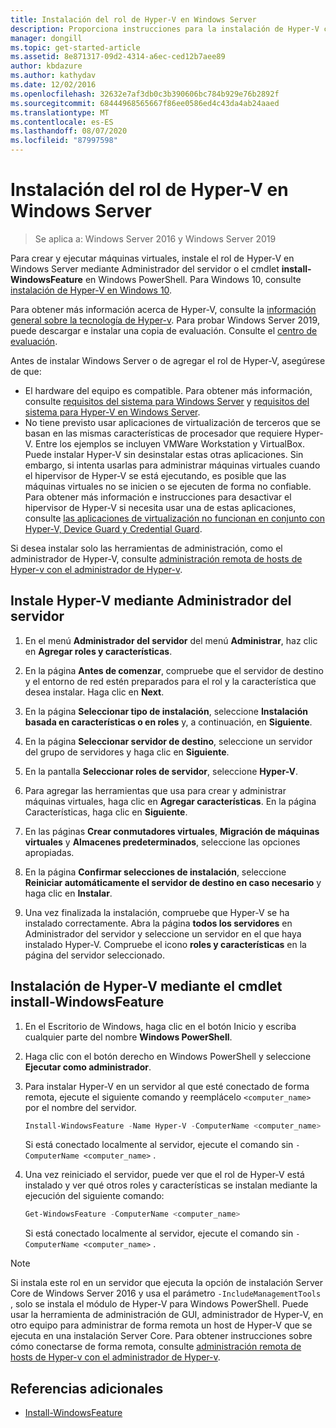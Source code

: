 ```yaml
---
title: Instalación del rol de Hyper-V en Windows Server
description: Proporciona instrucciones para la instalación de Hyper-V con Administrador del servidor o Windows PowerShell.
manager: dongill
ms.topic: get-started-article
ms.assetid: 8e871317-09d2-4314-a6ec-ced12b7aee89
author: kbdazure
ms.author: kathydav
ms.date: 12/02/2016
ms.openlocfilehash: 32632e7af3db0c3b390606bc784b929e76b2892f
ms.sourcegitcommit: 68444968565667f86ee0586ed4c43da4ab24aaed
ms.translationtype: MT
ms.contentlocale: es-ES
ms.lasthandoff: 08/07/2020
ms.locfileid: "87997598"
---
```

# <a name="install-the-hyper-v-role-on-windows-server"></a>Instalación del rol de Hyper-V en Windows Server

>Se aplica a: Windows Server 2016 y Windows Server 2019

Para crear y ejecutar máquinas virtuales, instale el rol de Hyper-V en Windows Server mediante Administrador del servidor o el cmdlet **install-WindowsFeature** en Windows PowerShell.
Para Windows 10, consulte [instalación de Hyper-V en Windows 10](/virtualization/hyper-v-on-windows/quick-start/enable-hyper-v).

Para obtener más información acerca de Hyper-V, consulte la [información general sobre la tecnología de Hyper-v](../Hyper-V-Technology-Overview.md). Para probar Windows Server 2019, puede descargar e instalar una copia de evaluación. Consulte el [centro de evaluación](https://www.microsoft.com/evalcenter/evaluate-windows-server-2019).

Antes de instalar Windows Server o de agregar el rol de Hyper-V, asegúrese de que:
- El hardware del equipo es compatible. Para obtener más información, consulte [requisitos del sistema para Windows Server](../../../get-started/System-Requirements.md) y [requisitos del sistema para Hyper-V en Windows Server](../System-requirements-for-Hyper-V-on-Windows.md).
- No tiene previsto usar aplicaciones de virtualización de terceros que se basan en las mismas características de procesador que requiere Hyper-V. Entre los ejemplos se incluyen VMWare Workstation y VirtualBox. Puede instalar Hyper-V sin desinstalar estas otras aplicaciones. Sin embargo, si intenta usarlas para administrar máquinas virtuales cuando el hipervisor de Hyper-V se está ejecutando, es posible que las máquinas virtuales no se inicien o se ejecuten de forma no confiable. Para obtener más información e instrucciones para desactivar el hipervisor de Hyper-V si necesita usar una de estas aplicaciones, consulte [las aplicaciones de virtualización no funcionan en conjunto con Hyper-V, Device Guard y Credential Guard](https://support.microsoft.com/help/3204980/virtualization-applications-do-not-work-together-with-hyper-v-device-g).

Si desea instalar solo las herramientas de administración, como el administrador de Hyper-V, consulte [administración remota de hosts de Hyper-v con el administrador de Hyper-v](../Manage/Remotely-manage-Hyper-V-hosts.md).

## <a name="install-hyper-v-by-using-server-manager"></a>Instale Hyper-V mediante Administrador del servidor

1. En el menú **Administrador del servidor** del menú **Administrar**, haz clic en **Agregar roles y características**.

2. En la página **Antes de comenzar**, compruebe que el servidor de destino y el entorno de red estén preparados para el rol y la característica que desea instalar. Haga clic en **Next**.

3. En la página **Seleccionar tipo de instalación**, seleccione **Instalación basada en características o en roles** y, a continuación, en **Siguiente**.

4. En la página **Seleccionar servidor de destino**, seleccione un servidor del grupo de servidores y haga clic en **Siguiente**.

5. En la pantalla **Seleccionar roles de servidor**, seleccione **Hyper-V**.

6. Para agregar las herramientas que usa para crear y administrar máquinas virtuales, haga clic en **Agregar características**. En la página Características, haga clic en **Siguiente**.

7. En las páginas **Crear conmutadores virtuales**, **Migración de máquinas virtuales** y **Almacenes predeterminados**, seleccione las opciones apropiadas.

8. En la página **Confirmar selecciones de instalación**, seleccione **Reiniciar automáticamente el servidor de destino en caso necesario** y haga clic en **Instalar**.

9. Una vez finalizada la instalación, compruebe que Hyper-V se ha instalado correctamente. Abra la página **todos los servidores** en Administrador del servidor y seleccione un servidor en el que haya instalado Hyper-V. Compruebe el icono **roles y características** en la página del servidor seleccionado.

## <a name="install-hyper-v-by-using-the-install-windowsfeature-cmdlet"></a>Instalación de Hyper-V mediante el cmdlet install-WindowsFeature

1. En el Escritorio de Windows, haga clic en el botón Inicio y escriba cualquier parte del nombre **Windows PowerShell**.

2. Haga clic con el botón derecho en Windows PowerShell y seleccione **Ejecutar como administrador**.

3. Para instalar Hyper-V en un servidor al que esté conectado de forma remota, ejecute el siguiente comando y reemplácelo `<computer_name>` por el nombre del servidor.

    ```powershell
    Install-WindowsFeature -Name Hyper-V -ComputerName <computer_name> -IncludeManagementTools -Restart
    ```

    Si está conectado localmente al servidor, ejecute el comando sin `-ComputerName <computer_name>` .

4. Una vez reiniciado el servidor, puede ver que el rol de Hyper-V está instalado y ver qué otros roles y características se instalan mediante la ejecución del siguiente comando:

    ```powershell
    Get-WindowsFeature -ComputerName <computer_name>
    ```

    Si está conectado localmente al servidor, ejecute el comando sin `-ComputerName <computer_name>` .

> [!NOTE]
> Si instala este rol en un servidor que ejecuta la opción de instalación Server Core de Windows Server 2016 y usa el parámetro `-IncludeManagementTools` , solo se instala el módulo de Hyper-V para Windows PowerShell. Puede usar la herramienta de administración de GUI, administrador de Hyper-V, en otro equipo para administrar de forma remota un host de Hyper-V que se ejecuta en una instalación Server Core. Para obtener instrucciones sobre cómo conectarse de forma remota, consulte [administración remota de hosts de Hyper-v con el administrador de Hyper-v](../Manage/Remotely-manage-Hyper-V-hosts.md).

## <a name="additional-references"></a>Referencias adicionales

- [Install-WindowsFeature](/powershell/module/Microsoft.Windows.ServerManager.Migration/Install-WindowsFeature)